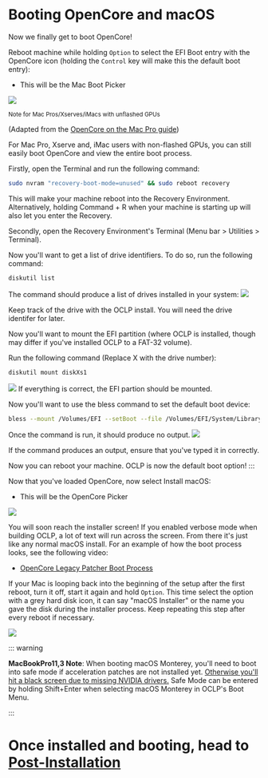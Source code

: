 # Booting OpenCore and macOS

Now we finally get to boot OpenCore!

Reboot machine while holding `Option` to select the EFI Boot entry with the OpenCore icon (holding the `Control` key will make this the default boot entry):

* This will be the Mac Boot Picker

![](../images/efi-boot.png)

<sub> Note for Mac Pros/Xserves/iMacs with unflashed GPUs<sub/>

(Adapted from the [OpenCore on the Mac Pro guide](https://forums.macrumors.com/threads/opencore-on-the-mac-pro.2207814/))

For Mac Pro, Xserve and, iMac users with non-flashed GPUs, you can still easily boot OpenCore and view the entire boot process.

Firstly, open the Terminal and run the following command:
```sh
sudo nvram "recovery-boot-mode=unused" && sudo reboot recovery
```
This will make your machine reboot into the Recovery Environment. Alternatively, holding Command + R when your machine is starting up will also let you enter the Recovery.

Secondly, open the Recovery Environment's Terminal (Menu bar > Utilities > Terminal).

Now you'll want to get a list of drive identifiers. To do so, run the following command:
```sh
diskutil list
```
The command should produce a list of drives installed in your system:
![](../images/Unflashed-Boot-1.png)

Keep track of the drive with the OCLP install. You will need the drive identifer for later.

Now you'll want to mount the EFI partition (where OCLP is installed, though may differ if you've installed OCLP to a FAT-32 volume).

Run the following command (Replace X with the drive number):
```sh
diskutil mount diskXs1
```
![](../images/Unflashed-Boot-2.png)
If everything is correct, the EFI partion should be mounted.

Now you'll want to use the bless command to set the default boot device:
```sh
bless --mount /Volumes/EFI --setBoot --file /Volumes/EFI/System/Library/CoreServices/boot.efi
```
Once the command is run, it should produce no output.
![](../images/Unflashed-Boot-3.png)

If the command produces an output, ensure that you've typed it in correctly.

Now you can reboot your machine. OCLP is now the default boot option!
:::

Now that you've loaded OpenCore, now select Install macOS:

* This will be the OpenCore Picker

![](../images/oc-boot.png)

You will soon reach the installer screen! If you enabled verbose mode when building OCLP, a lot of text will run across the screen. From there it's just like any normal macOS install. For an example of how the boot process looks, see the following video:

* [OpenCore Legacy Patcher Boot Process](https://www.youtube.com/watch?v=AN3zsbQV_n4)

If your Mac is looping back into the beginning of the setup after the first reboot, turn it off, start it again and hold `Option`. This time select the option with a grey hard disk icon, it can say "macOS Installer" or the name you gave the disk during the installer process. Keep repeating this step after every reboot if necessary.

![](../images/oclp-stuck-firstreboot.png)


::: warning

**MacBookPro11,3 Note**: When booting macOS Monterey, you'll need to boot into safe mode if acceleration patches are not installed yet. [Otherwise you'll hit a black screen due to missing NVIDIA drivers.](https://github.com/dortania/OpenCore-Legacy-Patcher/issues/522) Safe Mode can be entered by holding Shift+Enter when selecting macOS Monterey in OCLP's Boot Menu.

:::

# Once installed and booting, head to [Post-Installation](./POST-INSTALL.md)

